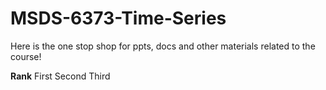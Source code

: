 # MSDS-6373-Time-Series
Here is the one stop shop for ppts, docs and other materials related to the course!

**Rank**
First 
Second 
Third
